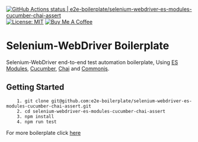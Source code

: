 [![GitHub Actions status | e2e-boilerplate/selenium-webdriver-es-modules-cucumber-chai-assert](https://github.com/e2e-boilerplate/selenium-webdriver-es-modules-cucumber-chai-assert/workflows/selenium-webdriver-es-modules-cucumber-chai-assert/badge.svg)](https://github.com/e2e-boilerplate/selenium-webdriver-es-modules-cucumber-chai-assert/actions?workflow=selenium-webdriver-es-modules-cucumber-chai-assert) [![License: MIT](https://img.shields.io/badge/License-MIT-yellow.svg)](https://opensource.org/licenses/MIT) [![Buy Me A Coffee](https://img.shields.io/badge/buy-me%20coffee-orange)](https://www.buymeacoffee.com/xgirma)
    
# Selenium-WebDriver Boilerplate
    
Selenium-WebDriver end-to-end test automation boilerplate, Using [ES Modules](https://hacks.mozilla.org/2018/03/es-modules-a-cartoon-deep-dive/), [Cucumber](https://github.com/cucumber/cucumber-js), [Chai](https://www.chaijs.com) and [Commonjs](https://www.chaijs.com/api/assert/).
    
## Getting Started
    	1. git clone git@github.com:e2e-boilerplate/selenium-webdriver-es-modules-cucumber-chai-assert.git
    	2. cd selenium-webdriver-es-modules-cucumber-chai-assert
    	3. npm install
    	4. npm run test
        
    
For more boilerplate click [here](https://github.com/e2e-boilerplate/utils/blob/master/docs/implemented.md)